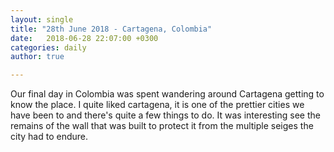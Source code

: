 ```yaml
---
layout: single
title: "28th June 2018 - Cartagena, Colombia"
date:   2018-06-28 22:07:00 +0300
categories: daily
author: true

---
```


Our final day in Colombia was spent wandering around Cartagena getting to know the place. I quite liked cartagena, it is one of the prettier cities we have been to and there's quite a few things to do. It was interesting see the remains of the wall that was built to protect it from the multiple seiges the city had to endure. 
